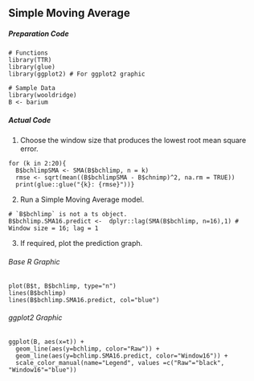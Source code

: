 ## Simple Moving Average
##### Preparation Code
```
# Functions
library(TTR)
library(glue)
library(ggplot2) # For ggplot2 graphic

# Sample Data
library(wooldridge)
B <- barium
```
##### Actual Code
1. Choose the window size that produces the lowest root mean square error.
```
for (k in 2:20){
  B$bchlimpSMA <- SMA(B$bchlimp, n = k)
  rmse <- sqrt(mean((B$bchlimpSMA - B$chnimp)^2, na.rm = TRUE))
  print(glue::glue("{k}: {rmse}"))}
```
2. Run a Simple Moving Average model.
```
# `B$bchlimp` is not a ts object.
B$bchlimp.SMA16.predict <-  dplyr::lag(SMA(B$bchlimp, n=16),1) # Window size = 16; lag = 1
```
3. If required, plot the prediction graph.
###### Base R Graphic
```
plot(B$t, B$bchlimp, type="n")
lines(B$bchlimp)
lines(B$bchlimp.SMA16.predict, col="blue")
```
###### ggplot2 Graphic
```
ggplot(B, aes(x=t)) +
  geom_line(aes(y=bchlimp, color="Raw")) +
  geom_line(aes(y=bchlimp.SMA16.predict, color="Window16")) +
  scale_color_manual(name="Legend", values =c("Raw"="black", "Window16"="blue"))
```
